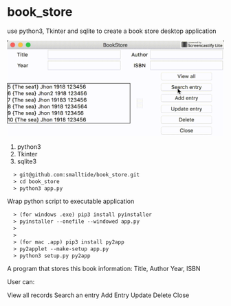 # book_store
use python3, Tkinter and sqlite to create a book store desktop application

![alt text](https://github.com/smalltide/book_store/blob/master/screenshot.gif "book_store")

1. python3
2. Tkinter
3. sqlite3

```
  > git@github.com:smalltide/book_store.git
  > cd book_store
  > python3 app.py
```

Wrap python script to executable application
```
  > (for windows .exe) pip3 install pyinstaller
  > pyinstaller --onefile --windowed app.py
  >
  >
  > (for mac .app) pip3 install py2app
  > py2applet --make-setup app.py
  > python3 setup.py py2app
```

A program that stores this book information:
Title, Author
Year, ISBN

User can:

View all records
Search an entry
Add Entry
Update
Delete
Close
